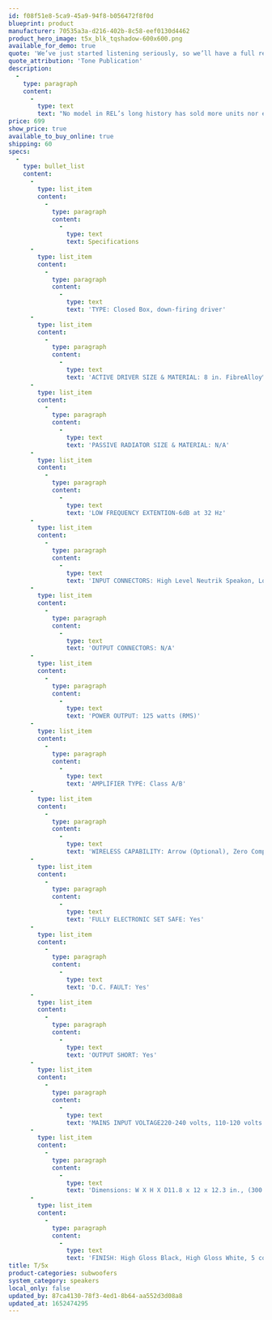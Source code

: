 ```yaml
---
id: f08f51e8-5ca9-45a9-94f8-b056472f8f0d
blueprint: product
manufacturer: 70535a3a-d216-402b-8c58-eef0130d4462
product_hero_image: t5x_blk_tqshadow-600x600.png
available_for_demo: true
quote: 'We’ve just started listening seriously, so we’ll have a full review in a few weeks. For those who place tremendous weight on first impressions, these three new subwoofers from REL are definite winners.'
quote_attribution: 'Tone Publication'
description:
  -
    type: paragraph
    content:
      -
        type: text
        text: "No model in REL’s long history has sold more units nor engendered more affection than our T/5. Here reimagined in a modern, elegant, new form factor, T/5x’s mission remains the same: make remarkable bass far beyond its modest size, do so in a way that complements every interior’s style, and eliminate all visual distraction. Mission Accomplished.\_\_"
price: 699
show_price: true
available_to_buy_online: true
shipping: 60
specs:
  -
    type: bullet_list
    content:
      -
        type: list_item
        content:
          -
            type: paragraph
            content:
              -
                type: text
                text: Specifications
      -
        type: list_item
        content:
          -
            type: paragraph
            content:
              -
                type: text
                text: 'TYPE: Closed Box, down-firing driver'
      -
        type: list_item
        content:
          -
            type: paragraph
            content:
              -
                type: text
                text: 'ACTIVE DRIVER SIZE & MATERIAL: 8 in. FibreAlloy™, 200mm long-throw, inverted alloy dust cap, steel chassis'
      -
        type: list_item
        content:
          -
            type: paragraph
            content:
              -
                type: text
                text: 'PASSIVE RADIATOR SIZE & MATERIAL: N/A'
      -
        type: list_item
        content:
          -
            type: paragraph
            content:
              -
                type: text
                text: 'LOW FREQUENCY EXTENTION-6dB at 32 Hz'
      -
        type: list_item
        content:
          -
            type: paragraph
            content:
              -
                type: text
                text: 'INPUT CONNECTORS: High Level Neutrik Speakon, Low Level single RCA, LFE RCA'
      -
        type: list_item
        content:
          -
            type: paragraph
            content:
              -
                type: text
                text: 'OUTPUT CONNECTORS: N/A'
      -
        type: list_item
        content:
          -
            type: paragraph
            content:
              -
                type: text
                text: 'POWER OUTPUT: 125 watts (RMS)'
      -
        type: list_item
        content:
          -
            type: paragraph
            content:
              -
                type: text
                text: 'AMPLIFIER TYPE: Class A/B'
      -
        type: list_item
        content:
          -
            type: paragraph
            content:
              -
                type: text
                text: 'WIRELESS CAPABILITY: Arrow (Optional), Zero Compression, Single Large Scale Integrated ChipProtection System'
      -
        type: list_item
        content:
          -
            type: paragraph
            content:
              -
                type: text
                text: 'FULLY ELECTRONIC SET SAFE: Yes'
      -
        type: list_item
        content:
          -
            type: paragraph
            content:
              -
                type: text
                text: 'D.C. FAULT: Yes'
      -
        type: list_item
        content:
          -
            type: paragraph
            content:
              -
                type: text
                text: 'OUTPUT SHORT: Yes'
      -
        type: list_item
        content:
          -
            type: paragraph
            content:
              -
                type: text
                text: 'MAINS INPUT VOLTAGE220-240 volts, 110-120 volts for certain marketsFUSES1.6 Amp semi delay 230 volts operation, 3.15 Amp semi delay 115 volts operation'
      -
        type: list_item
        content:
          -
            type: paragraph
            content:
              -
                type: text
                text: 'Dimensions: W X H X D11.8 x 12 x 12.3 in., (300 x 307 x 313 mm)NET WEIGHT31.5 lbs. (14.3 kg)'
      -
        type: list_item
        content:
          -
            type: paragraph
            content:
              -
                type: text
                text: 'FINISH: High Gloss Black, High Gloss White, 5 coats'
title: T/5x
product-categories: subwoofers
system_category: speakers
local_only: false
updated_by: 87ca4130-78f3-4ed1-8b64-aa552d3d08a8
updated_at: 1652474295
---
```

